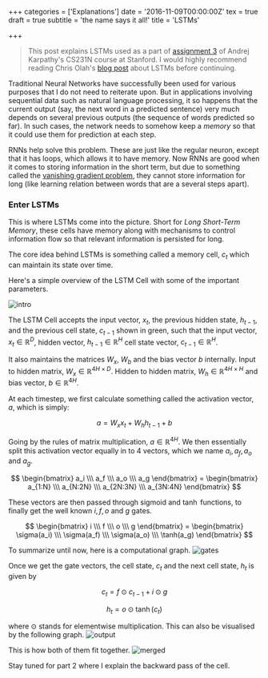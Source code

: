 +++
categories = ['Explanations']
date = '2016-11-09T00:00:00Z'
tex = true
draft = true
subtitle = 'the name says it all!'
title = 'LSTMs'

+++

>This post explains LSTMs used as a part of [assignment 3](http://cs231n.github.io/assignment3/) of Andrej Karpathy's CS231N course at Stanford. I would highly recommend reading Chris Olah's [blog post](http://colah.github.io/posts/2015-08-Understanding-LSTMs/) about LSTMs before continuing.

Traditional Neural Networks have successfully been used for various purposes that I do not need to reiterate upon. But in applications involving sequential data such as natural language processing, it so happens that the current output (say, the next word in a predicted sentence) very much depends on several previous outputs (the sequence of words predicted so far). In such cases, the network needs to somehow keep a _memory_ so that it could use them for prediction at each step.

RNNs help solve this problem. These are just like the regular neuron, except that it has loops, which allows it to have memory. Now RNNs are good when it comes to storing information in the short term, but due to something called the [vanishing gradient problem](http://www.jmlr.org/proceedings/papers/v28/pascanu13.pdf), they cannot store information for long (like learning relation between words that are a several steps apart).

### Enter LSTMs
This is where LSTMs come into the picture. Short for _Long Short-Term Memory_, these cells have memory along with mechanisms to control information flow so that relevant information is persisted for long.

The core idea behind LSTMs is something called a memory cell, $c_t$ which can maintain its state over time.

Here's a simple overview of the LSTM Cell with some of the important parameters.

![intro](/img/lstm/intro.svg)

The LSTM Cell accepts the input vector, $x_t$, the previous hidden state, $h_{t-1}$, and the previous cell state, $c_{t-1}$ shown in green, such that the input vector, $x_t \in \mathbb{R}^D$, hidden vector, $h_{t-1} \in \mathbb{R}^H$ cell state vector, $c_{t-1} \in \mathbb{R}^H$.

It also maintains the matrices $W_x$, $W_b$ and the bias vector $b$ internally. Input to hidden matrix, $W_x \in \mathbb{R}^{4H \times D}$. Hidden to hidden matrix, $W_h \in \mathbb{R}^{4H \times H}$ and bias vector, $b \in \mathbb{R}^{4H}$.

At each timestep, we first calculate something called the activation vector, $a$, which is simply:

$$a = W_x x_t + W_h h_{t-1} + b$$

Going by the rules of matrix multiplication, $a \in \mathbb{R}^{4H}$. We then essentially split this activation vector equally in to 4 vectors, which we name $a_i, a_f, a_o$ and $a_g$.

$$
\begin{bmatrix} a_i \\\ a_f \\\ a_o \\\ a_g \end{bmatrix} = \begin{bmatrix}
    a_{1:N} \\\ a_{N:2N} \\\ a_{2N:3N} \\\ a_{3N:4N}
\end{bmatrix}
$$

These vectors are then passed through $\mathrm{sigmoid}$ and $\tanh$ functions, to finally get the well known $i, f, o$ and $g$ gates.

$$
\begin{bmatrix} i \\\ f \\\ o \\\ g \end{bmatrix} =
\begin{bmatrix} \sigma(a_i) \\\ \sigma(a_f) \\\ \sigma(a_o) \\\ \tanh(a_g) \end{bmatrix}
$$

To summarize until now, here is a computational graph.
![gates](/img/lstm/gates.svg)

Once we get the gate vectors, the cell state, $c_t$ and the next cell state, $h_t$ is given by

$$ c_t = f \odot c_{t-1} + i \odot g $$

$$ h_t = o \odot \tanh(c_t) $$

where $\odot$ stands for elementwise multiplication.
This can also be visualised by the following graph.
![output](/img/lstm/output.svg)

This is how both of them fit together.
![merged](/img/lstm/merged.svg)

Stay tuned for part 2 where I explain the backward pass of the cell.
